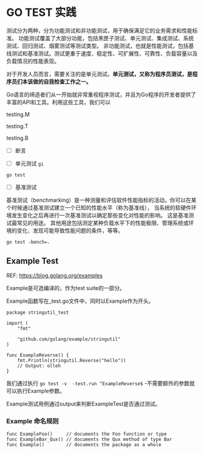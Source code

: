 # GO TEST 实践

测试分为两种，分为功能测试和非功能测试，用于确保满足它的业务需求和性能标准。
功能测试覆盖了大部分功能，包括黑匣子测试、单元测试、集成测试、系统测试、回归测试、烟雾测试等测试类型。
非功能测试，也就是性能测试，包括基线测试和基准测试。测试更重于速度、稳定性、可扩展性、可靠性、负载容量以及负载情况的性能表现。

对于开发人员而言，需要关注的是单元测试。**单元测试，又称为程序员测试，是程序员们本该做的自我检查工作之一。**

Go语言的缔造者们从一开始就非常重视程序测试，并且为Go程序的开发者提供了丰富的API和工具。利用这些工具，我们可以


testing.M  

testing.T

testing.B



- [ ] 断言



- [ ] 单元测试
`gi `
```shell
go test
```



- [ ] 基准测试

基准测试（benchmarking）是一种测量和评估软件性能指标的活动。你可以在某个时候通过基准测试建立一个已知的性能水平（称为基准线），
当系统的软硬件环境发生变化之后再进行一次基准测试以确定那些变化对性能的影响。 这是基准测试最常见的用途。
其他用途包括测定某种负载水平下的性能极限、管理系统或环境的变化、发现可能导致性能问题的条件，等等。

```shell
go test -bench=.
```





##  Example Test

REF: https://blog.golang.org/examples

Example是可选编译的，作为test suite的一部分。



Example函数写在_test.go文件中，同时以Example作为开头。



```
package stringutil_test

import (
    "fmt"

    "github.com/golang/example/stringutil"
)

func ExampleReverse() {
    fmt.Println(stringutil.Reverse("hello"))
    // Output: olleh
}
```

我们通过执行 `go test -v  -test.run ^ExampleReverse$` -不需要额外的参数就可以执行Example参数。

Example测试用例通过output来判断ExampleTest是否通过测试。

### Example 命名规则

```
func ExampleFoo()     // documents the Foo function or type
func ExampleBar_Qux() // documents the Qux method of type Bar
func Example()        // documents the package as a whole
```







